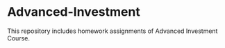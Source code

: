 # Advanced-Investment

This repository includes homework assignments of Advanced Investment Course.
